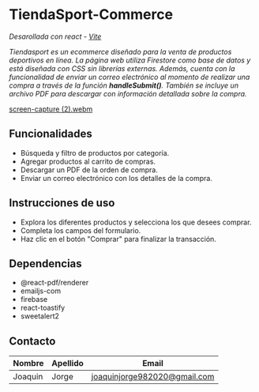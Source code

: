 # **TiendaSport-Commerce**
_Desarollada con react - [Vite](https://vitejs.dev/)_

_Tiendasport es un ecommerce diseñado para la venta de productos deportivos en línea. La página web utiliza Firestore como base de datos y está diseñada con CSS sin librerías externas. Además, cuenta con la funcionalidad de enviar un correo electrónico al momento de realizar una compra a través de la función **handleSubmit()**. También se incluye un archivo PDF para descargar con información detallada sobre la compra._

[screen-capture (2).webm](https://user-images.githubusercontent.com/112964370/226443091-37a39633-1d4d-4352-9f69-07a19d30d072.webm)

## Funcionalidades
 * Búsqueda y filtro de productos por categoría.
 * Agregar productos al carrito de compras.
* Descargar un PDF de la orden de compra. 
* Enviar un correo electrónico con los detalles de la compra.


## Instrucciones de uso
 * Explora los diferentes productos y selecciona los que desees comprar.
 * Completa los campos del formulario.
* Haz clic en el botón "Comprar" para finalizar la transacción.

## Dependencias
* @react-pdf/renderer
* emailjs-com
* firebase
* react-toastify
* sweetalert2



## Contacto
|Nombre | Apellido| Email|
|---|---|---|
|Joaquin | Jorge| joaquinjorge982020@gmail.com|

